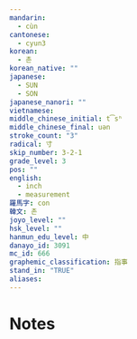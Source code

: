 ```yaml
---
mandarin:
  - cùn
cantonese:
  - cyun3
korean:
  - 촌
korean_native: ""
japanese:
  - SUN
  - SON
japanese_nanori: ""
vietnamese:
middle_chinese_initial: t͡sʰ
middle_chinese_final: uən
stroke_count: "3"
radical: 寸
skip_number: 3-2-1
grade_level: 3
pos: ""
english:
  - inch
  - measurement
羅馬字: con
韓文: 촌
joyo_level: ""
hsk_level: ""
hanmun_edu_level: 中
danayo_id: 3091
mc_id: 666
graphemic_classification: 指事
stand_in: "TRUE"
aliases:
---
```


# Notes

